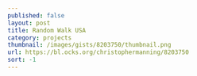 ```yaml
---
published: false
layout: post
title: Random Walk USA
category: projects
thumbnail: /images/gists/8203750/thumbnail.png
url: https://bl.ocks.org/christophermanning/8203750
sort: -1
---
```

